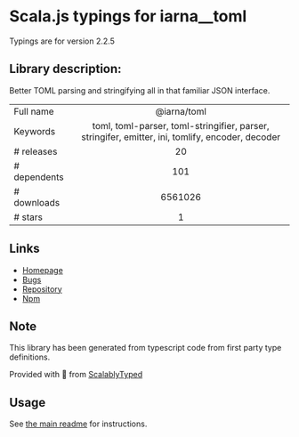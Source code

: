 
# Scala.js typings for iarna__toml

Typings are for version 2.2.5

## Library description:
Better TOML parsing and stringifying all in that familiar JSON interface.

|                    |                 |
| ------------------ | :-------------: |
| Full name          | @iarna/toml |
| Keywords           | toml, toml-parser, toml-stringifier, parser, stringifer, emitter, ini, tomlify, encoder, decoder |
| # releases         | 20 |
| # dependents       | 101 |
| # downloads        | 6561026 |
| # stars            | 1 |

## Links
- [Homepage](https://github.com/iarna/iarna-toml#readme)
- [Bugs](https://github.com/iarna/iarna-toml/issues)
- [Repository](https://github.com/iarna/iarna-toml)
- [Npm](https://www.npmjs.com/package/%40iarna%2Ftoml)
    


## Note
This library has been generated from typescript code from first party type definitions.

Provided with :purple_heart: from [ScalablyTyped](https://github.com/oyvindberg/ScalablyTyped)

## Usage
See [the main readme](../../readme.md) for instructions.


